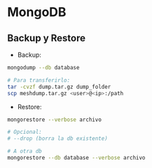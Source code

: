 # MongoDB

## Backup y Restore
- Backup:
```sh
mongodump --db database

# Para transferirlo:
tar -cvzf dump.tar.gz dump_folder
scp meshdump.tar.gz <user>@<ip>:/path
```

- Restore:
```sh
mongorestore --verbose archivo

# Opcional:
# --drop (borra la db existente)

# A otra db
mongorestore --db database --verbose archivo
```